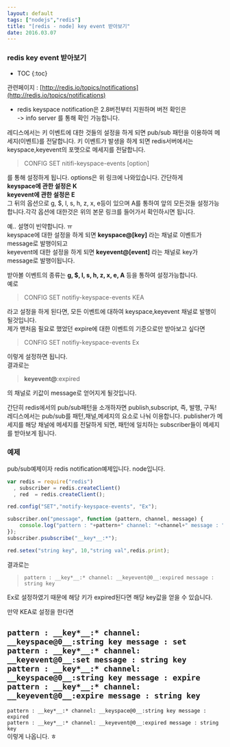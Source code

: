 ```yaml
---
layout: default
tags: ["nodejs","redis"]
title: "[redis - node] key event 받아보기"
date: 2016.03.07
---
```



### redis key event 받아보기

* TOC
{:toc}

관련페이지 : [http://redis.io/topics/notifications](http://redis.io/topics/notifications)

* redis keyspace notification은 2.8버전부터 지원하며 버전 확인은  
-> info server  를 통해 확인 가능합니다.  

레디스에서는 키 이벤트에 대한 것들의 설정을 하게 되면 pub/sub 패턴을 이용하여 메세지(이벤트)를 전달합니다. 키 이벤트가 발생을 하게 되면 redis서버에서는 keyspace,keyevent의 포맷으로 메세지를 전달합니다.

>
> CONFIG SET nitifi-keyspace-events [option]
>

를 통해 설정하게 됩니다. options은 위 링크에 나와있습니다. 간단하게  
**keyspace에 관한 설정은 K**  
**keyevent에 관한 설정은 E**  
그 뒤의 옵션으로 g, $, l, s, h, z, x, e등이 있으며 A를 통하여 앞의 모든것들 설정가능합니다.각각 옵션에 대한것은 위의 본문 링크를 들어가서 확인하시면 됩니다.  

예.. 설명이 빈약합니다. ㅠ  
keyspace에 대한 설정을 하게 되면 **__keyspace@<db>__[key]** 라는 채널로 이벤트가 message로 발행이되고  
keyevent에 대한 설정을 하게 되면 **__keyevent@<db>__[event]** 라는 채널로 key가 message로 발행이됩니다.  

받아볼 이벤트의 종류는 **g, $, l, s, h, z, x, e, A** 등을 통하여 설정가능합니다.  
예로  
>
> CONFIG SET notifiy-keyspace-events KEA
>

라고 설정을 하게 된다면, 모든 이벤트에 대하여 keyspace,keyevent 채널로 발행이 될것입니다.  
제가 맨처음 필요로 했었던 expire에 대한 이벤트의 기준으로만 받아보고 싶다면  

> CONFIG SET notifiy-keyspace-events Ex  

이렇게 설정하면 됩니다.  
결과로는  

> __keyevent@<db>__:expired  

의 채널로 키값이 message로 얻어지게 될것입니다.  


간단히 redis에서의 pub/sub패턴을 소개하자면 publish,subscript, 즉, 발행, 구독!
레디스에서는 pub/sub를 패턴,채널,메세지의 요소로 나눠 이용합니다.
publisher가 메세지를 해당 채널에 메세지를 전달하게 되면,  패턴에 일치하는 subscriber들이 메세지를 받아보게 됩니다.

### 예제

pub/sub예제이자 redis notification예제입니다. node입니다.

```javascript
var redis = require("redis")
  , subscriber = redis.createClient()
  , red  = redis.createClient();

red.config("SET","notify-keyspace-events", "Ex");

subscriber.on("pmessage", function (pattern, channel, message) {
    console.log("pattern : "+pattern+" channel: "+channel+" message : "+message);
});
subscriber.psubscribe("__key*__:*");

red.setex("string key", 10,"string val",redis.print);
```

결과로는
> ``pattern : __key*__:* channel: __keyevent@0__:expired message : string key``

Ex로 설정하였기 때문에 해당 키가 expired된다면 해당 key값을 얻을 수 있습니다.

만약 KEA로 설정을 한다면

``pattern : __key*__:* channel: __keyspace@0__:string key message : set``  
``pattern : __key*__:* channel: __keyevent@0__:set message : string key``  
``pattern : __key*__:* channel: __keyspace@0__:string key message : expire``  
``pattern : __key*__:* channel: __keyevent@0__:expire message : string key``  
---------------------------------------  
``pattern : __key*__:* channel: __keyspace@0__:string key message : expired``  
``pattern : __key*__:* channel: __keyevent@0__:expired message : string key``  
이렇게 나옵니다. ㅎ
